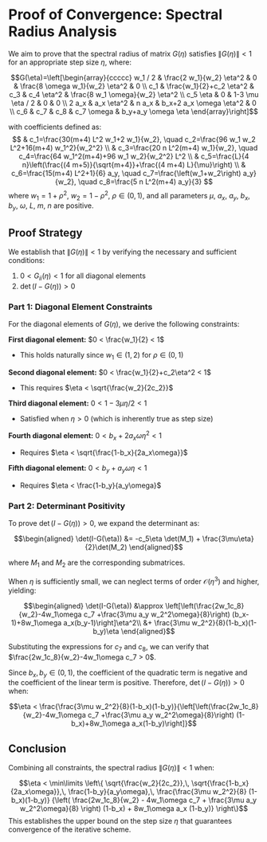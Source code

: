 

# Proof of Convergence: Spectral Radius Analysis

We aim to prove that the spectral radius of matrix $G(\eta)$ satisfies $\|G(\eta)\| < 1$ for an appropriate step size $\eta$, where:

$$G(\eta)=\left[\begin{array}{ccccc}
w_1 / 2 & \frac{2 w_1}{w_2} \eta^2 & 0 & \frac{8 \omega w_1}{w_2} \eta^2 & 0 \\
c_1 & \frac{w_1}{2}+c_2 \eta^2 & c_3 & c_4 \eta^2 & \frac{8 w_1 \omega}{w_2} \eta^2 \\
c_5 \eta & 0 & 1-3 \mu \eta / 2 & 0 & 0 \\
2 a_x & a_x \eta^2 & n a_x & b_x+2 a_x \omega \eta^2 & 0 \\
c_6 & c_7 & c_8 & c_7 \omega & b_y+a_y \omega \eta
\end{array}\right]$$

with coefficients defined as:
$$ & c_1=\frac{30(m+4) L^2 w_1+2 w_1}{w_2}, \quad c_2=\frac{96 w_1 w_2 L^2+16(m+4) w_1^2}{w_2^2} \\
& c_3=\frac{20 n L^2(m+4) w_1}{w_2}, \quad c_4=\frac{64 w_1^2(m+4)+96 w_1 w_2}{w_2^2} L^2 \\
& c_5=\frac{L}{4 n}\left(\frac{(4 m+5)}{\sqrt{m+4}}+\frac{(4 m+4) L}{\mu}\right) \\
& c_6=\frac{15(m+4) L^2+1}{6} a_y, \quad c_7=\frac{\left(w_1+w_2\right) a_y}{w_2}, \quad c_8=\frac{5 n L^2(m+4) a_y}{3} $$
where $w_1=1+\rho^2$, $w_2=1-\rho^2$, $\rho \in (0,1)$, and all parameters $\mu$, $a_x$, $a_y$, $b_x$, $b_y$, $\omega$, $L$, $m$, $n$ are positive.

## Proof Strategy

We establish that $\|G(\eta)\| < 1$ by verifying the necessary and sufficient conditions:
1. $0 < G_{ii}(\eta) < 1$ for all diagonal elements
2. $\det(I-G(\eta)) > 0$

### Part 1: Diagonal Element Constraints

For the diagonal elements of $G(\eta)$, we derive the following constraints:

**First diagonal element:** $0 < \frac{w_1}{2} < 1$
- This holds naturally since $w_1 \in (1,2)$ for $\rho \in (0,1)$

**Second diagonal element:** $0 < \frac{w_1}{2}+c_2\eta^2 < 1$
- This requires $\eta < \sqrt{\frac{w_2}{2c_2}}$

**Third diagonal element:** $0 < 1-3\mu \eta/2 < 1$
- Satisfied when $\eta > 0$ (which is inherently true as step size)

**Fourth diagonal element:** $0 < b_x+2 a_x \omega \eta^2 < 1$
- Requires $\eta < \sqrt{\frac{1-b_x}{2a_x\omega}}$

**Fifth diagonal element:** $0 < b_y+a_y \omega \eta < 1$
- Requires $\eta < \frac{1-b_y}{a_y\omega}$

### Part 2: Determinant Positivity

To prove $\det(I-G(\eta)) > 0$, we expand the determinant as:

$$\begin{aligned}
\det(I-G(\eta)) &= -c_5\eta \det(M_1) + \frac{3\mu\eta}{2}\det(M_2)
\end{aligned}$$

where $M_1$ and $M_2$ are the corresponding submatrices.

When $\eta$ is sufficiently small, we can neglect terms of order $\mathcal{O}(\eta^3)$ and higher, yielding:

$$\begin{aligned}
\det(I-G(\eta)) &\approx \left[\left(\frac{2w_1c_8}{w_2}-4w_1\omega c_7 +\frac{3\mu a_y w_2^2\omega}{8}\right) (b_x-1)+8w_1\omega a_x(b_y-1)\right]\eta^2\\
&+ \frac{3\mu w_2^2}{8}(1-b_x)(1-b_y)\eta
\end{aligned}$$

Substituting the expressions for $c_7$ and $c_8$, we can verify that $\frac{2w_1c_8}{w_2}-4w_1\omega c_7 > 0$. 

Since $b_x,b_y \in (0,1)$, the coefficient of the quadratic term is negative and the coefficient of the linear term is positive. Therefore, $\det(I-G(\eta)) > 0$ when:

$$\eta < \frac{\frac{3\mu w_2^2}{8}(1-b_x)(1-b_y)}{\left[\left(\frac{2w_1c_8}{w_2}-4w_1\omega c_7 +\frac{3\mu a_y w_2^2\omega}{8}\right) (1-b_x)+8w_1\omega a_x(1-b_y)\right]}$$

## Conclusion

Combining all constraints, the spectral radius $\|G(\eta)\| < 1$ when:

$$\eta < \min\limits \left\{
\sqrt{\frac{w_2}{2c_2}},\,
\sqrt{\frac{1-b_x}{2a_x\omega}},\,
\frac{1-b_y}{a_y\omega},\,
\frac{\frac{3\mu w_2^2}{8} (1-b_x)(1-b_y)}
{\left( \frac{2w_1c_8}{w_2} - 4w_1\omega c_7 + \frac{3\mu a_y w_2^2\omega}{8} \right) (1-b_x) + 8w_1\omega a_x (1-b_y)}
\right\}$$
This establishes the upper bound on the step size $\eta$ that guarantees convergence of the iterative scheme.